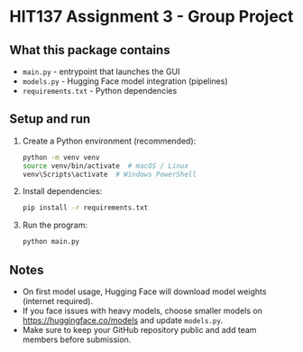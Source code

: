 # HIT137 Assignment 3 - Group Project
## What this package contains
- `main.py` - entrypoint that launches the GUI
- `models.py` - Hugging Face model integration (pipelines)
- `requirements.txt` - Python dependencies


## Setup and run
<!-- venv is required only when python is not globally available for every project. -->
1. Create a Python environment (recommended):
   ```bash
   python -m venv venv
   source venv/bin/activate  # macOS / Linux
   venv\Scripts\activate  # Windows PowerShell
   ```
2. Install dependencies:
   ```bash
   pip install -r requirements.txt
   ```
3. Run the program:
   ```bash
   python main.py
   ```

## Notes
- On first model usage, Hugging Face will download model weights (internet required).
- If you face issues with heavy models, choose smaller models on https://huggingface.co/models and update `models.py`.
- Make sure to keep your GitHub repository public and add team members before submission.
